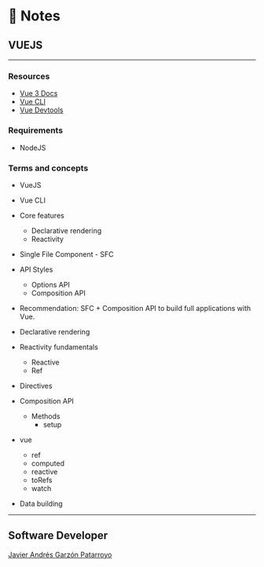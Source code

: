 # :memo: Notes
## VUEJS
- - -
### Resources
* [Vue 3 Docs](https://vuejs.org/guide/introduction.html)
* [Vue CLI](https://cli.vuejs.org/)
* [Vue Devtools](https://devtools.vuejs.org/)
### Requirements
* NodeJS
### Terms and concepts
* VueJS
* Vue CLI
* Core features
  - Declarative rendering
  - Reactivity
* Single File Component - SFC
* API Styles
  - Options API
  - Composition API
* Recommendation: SFC + Composition API to build full applications with Vue.
* Declarative rendering
* Reactivity fundamentals
  - Reactive
  - Ref

* Directives

* Composition API
  * Methods
    - setup

* vue
  - ref
  - computed
  - reactive
  - toRefs
  - watch

* Data building

- - -
## Software Developer
[Javier Andrés Garzón Patarroyo](https://javierandresgp.com)
